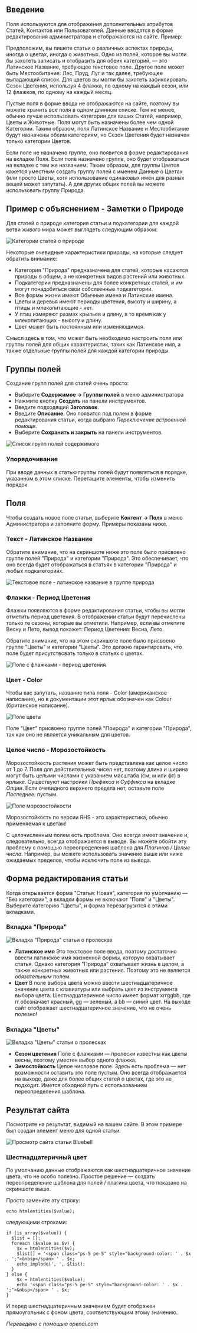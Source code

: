<!-- Filename: J4.x:Fields_and_Field_Groups / Display title: Поля и группы полей  -->

## Введение

Поля используются для отображения дополнительных атрибутов Статей, Контактов или Пользователей. Данные вводятся в форме редактирования администратора и отображаются на сайте. Пример:

Предположим, вы пишете статьи о различных аспектах природы, иногда о цветах, иногда о животных. Одно из полей, которое вы могли бы захотеть записать и отобразить для обеих категорий, — это Латинское Название, требующее текстовое поле. Другое поле может быть Местообитание: Лес, Пруд, Луг и так далее, требующее выпадающий список. Для цветов вы могли бы захотеть зафиксировать Сезон Цветения, используя 4 флажка, по одному на каждый сезон, или 12 флажков, по одному на каждый месяц.

Пустые поля в форме ввода не отображаются на сайте, поэтому вы можете хранить все поля в одном длинном списке. Тем не менее, обычно лучше использовать категории для ваших Статей, например, Цветы и Животные. Поля могут быть назначены более чем одной Категории. Таким образом, поля Латинское Название и Местообитание будут назначены обеим категориям, но Сезон Цветения будет назначен только категории Цветов.

Если поле не назначено группе, оно появится в форме редактирования на вкладке Поля. Если поле назначено группе, оно будет отображаться на вкладке с тем же названием. Таким образом, для группы Цветов кажется уместным создать группу полей с именем Данные о Цветах (или просто Цветы, хотя использование одинаковых имён для разных вещей может запутать). А для других общих полей вы можете использовать группу Природа.

## Пример с объяснением - Заметки о Природе

Для статей о природе категория статьи и подкатегории для каждой ветви живого мира может выглядеть следующим образом:

![Категории статей о природе](../../../en/images/fields/fields-articles-categories-list.png)

Некоторые очевидные характеристики природы, на которые следует обратить внимание:

- Категория "Природа" предназначена для статей, которые касаются природы в общем, а не конкретных видов растений или животных.
- Подкатегории предназначены для более конкретных статей, и им могут понадобиться свои собственные подкатегории.
- Все формы жизни имеют Обычные имена и Латинские имена.
- Цветы и деревья имеют периоды цветения, высоту и ширину, а птицы и млекопитающие - нет.
- У птиц измеряют размах крыльев и длину, в то время как у млекопитающих - высоту и длину.
- Цвет может быть постоянным или изменяющимся.

Смысл здесь в том, что может быть необходимо настроить поля или группы полей для общих характеристик, таких как Латинское имя, а также отдельные группы полей для каждой категории природы.

## Группы полей

Создание групп полей для статей очень просто:

- Выберите **Содержимое → Группы полей** в меню администратора
- Нажмите кнопку **Создать** на панели инструментов.
- Введите подходящий **Заголовок**.
- Введите **Описание**. Оно появится под полем в форме редактирования статьи, когда выбрано *Переключение встроенной помощи*.
- Выберите **Сохранить и закрыть** на панели инструментов.

![Список групп полей содержимого](../../../en/images/fields/fields-field-groups-list.png)

### Упорядочивание

При вводе данных в статью группы полей будут появляться в порядке, указанном в этом списке. Перетащите элементы, чтобы изменить порядок.

## Поля

Чтобы создать новое поле статьи, выберите **Контент → Поля** в меню Администратора и заполните форму. Примеры показаны ниже.

### Текст - Латинское Название

Обратите внимание, что на скриншоте ниже это поле было присвоено группе полей "Природа" и категории "Природа". Это обеспечивает, что оно всегда будет отображаться в статьях в категории "Природа" и любых подкатегориях.

![Текстовое поле - латинское название в группе природа](../../../en/images/fields/fields-latin-name.png)

### Флажки - Период Цветения

Флажки появляются в форме редактирования статьи, чтобы вы могли отметить период цветения. В отображении статьи будут перечислены только те сезоны, которые вы отметили. Например, если вы отметите Весну и Лето, вывод покажет: Период Цветения: Весна, Лето.

Обратите внимание, что на этом скриншоте поле было присвоено группе "Цветы" и категории "Цветы". Это должно гарантировать, что поле будет присутствовать только в статьях о цветах.

![Поле с флажками - период цветения](../../../en/images/fields/fields-flowering-season.png)

### Цвет - Color

Чтобы вас запутать, название типа поля - Color (американское написание), но в документации этот ярлык обозначен как Colour (британское написание).

![Поле цвета](../../../en/images/fields/fields-colour.png)

Поле "Цвет" присвоено группе полей "Природа" и категории "Природа", так как оно не является уникальным для цветов.

### Целое число - Морозостойкость

Морозостойкость растения может быть представлена как целое число от 1 до 7. Поля для действительных чисел нет, поэтому длина и ширина могут быть целыми числами с указанием масштаба (см, м или фт) в ярлыке. Существуют настройки *Префикса* и *Суффикса* на вкладке *Опции*. Если очевидного верхнего предела нет, оставьте поле *Последнее:* пустым.

![Поле морозостойкости](../../../en/images/fields/fields-hardiness.png)

Морозостойкость по версии RHS - это характеристика, обычно применяемая к цветам!

С целочисленным полем есть проблема. Оно всегда имеет значение и, следовательно, всегда отображается в выводе. Вы можете обойти эту проблему с помощью переопределения шаблона для *Плагинов / Целые числа*. Например, вы можете использовать значение выше или ниже ожидаемых пределов, чтобы исключить поле из вывода.

## Форма редактирования статьи

Когда открывается форма "Статья: Новая", категория по умолчанию — 
"Без категории", а вкладки формы не включают "Поля" и "Цветы". 
Выберите категорию "Цветы", и форма перезагрузится с этими вкладками.

### Вкладка "Природа"

![Вкладка "Природа" статьи о пролесках](../../../en/images/fields/field-article-bluebell-nature-tab.png)

- **Латинское имя** Это текстовое поле ввода, поэтому достаточно ввести латинское имя 
  жизненной формы, которую охватывает статья. Однако категория "Природа"
  охватывает жизнь в целом, а также конкретных животных или растения. Поэтому это
  не является *обязательным* полем.
- **Цвет** В поле выбора цвета можно ввести шестнадцатеричное значение цвета с клавиатуры 
  или выбрать цвет из инструмента выбора цвета. Шестнадцатеричное 
  число имеет формат xrrggbb, где rr обозначает красный, gg — зеленый, а bb — синий цвет. 
  На выходе сайт отображает шестнадцатеричное значение, что не очень полезно!

### Вкладка "Цветы"

![Вкладка "Цветы" статьи о пролесках](../../../en/images/fields/field-article-bluebell-flowers-tab.png)

- **Сезон цветения** Поле с флажками — пролески известны как цветы весны, 
  поэтому уместен выбор одного флажка.
- **Зимостойкость** Целое числовое поле. Здесь есть проблема — нет возможности 
  оставить это поле пустым. Оно всегда отображается на выходе, 
  даже для более общих статей о цветах, где это не подходит. Имется обходной путь с использованием переопределения шаблона.

## Результат сайта

Посмотрите на результат, видимый на вашем сайте. В этом примере был создан элемент меню для одной статьи:

![Просмотр сайта статьи Bluebell](../../../en/images/fields/field-article-bluebell-site.png)

### Шестнадцатеричный цвет

По умолчанию данные отображаются как шестнадцатеричное значение цвета, что не особо полезно. Простое решение — создать переопределение шаблона для полей / плагина цвета, что показано на скриншоте выше.

Просто замените эту строку:
```
echo htmlentities($value);
```
следующими строками:
```
if (is_array($value)) {
  $list = [];
  foreach ($value as $v) {
    $x = htmlentities($v);
    $list[] = '<span class="ps-5 pe-5" style="background-color: ' . $x . ';">&nbsp</span> ' . $x;
    echo implode(', ', $list);
  }
} else {
    $x = htmlentities($value);
    echo '<span class="ps-5 pe-5" style="background-color: ' . $x . ';">&nbsp</span> ' . $x;
}
```
И перед шестнадцатеричным значением будет отображен прямоугольник с фоном цвета, соответствующим этому значению.

*Переведено с помощью openai.com*

